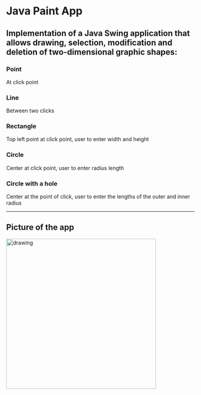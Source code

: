 # Java Paint App
## Implementation of a Java Swing application that allows drawing, selection, modification and deletion of two-dimensional graphic shapes:

### Point 

At click point

### Line 

Between two clicks

### Rectangle 

Top left point at click point, user to enter width and height

### Circle 

Center at click point, user to enter radius length

### Circle with a hole 

Center at the point of click, user to enter the lengths of the outer and inner radius

---


## Picture of the app
<img src="./assets/JavaProj.jpg" alt="drawing" width="400"/>

